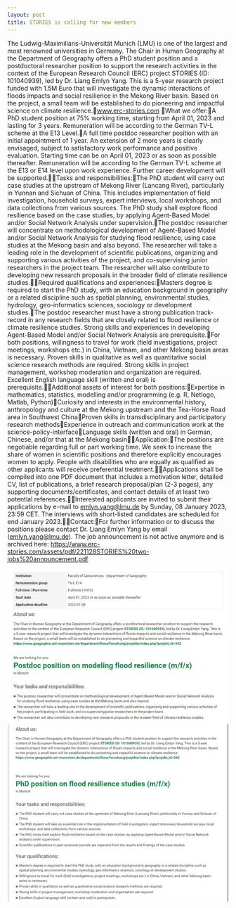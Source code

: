 ```yaml
---
layout: post
title: STORIES is calling for new members
---
```


The Ludwig-Maximilians-Universität Munich (LMU) is one of the largest and most renowned universities in Germany. The Chair in Human Geography at the Department of Geography offers a PhD student position and a postdoctoral researcher position to support the research activities in the context of the European Research Council (ERC) project STORIES (ID: 101040939), led by Dr. Liang Emlyn Yang. This is a 5-year research project funded with 1.5M Euro that will investigate the dynamic interactions of floods impacts and social resilience in the Mekong River basin. Based on the project, a small team will be established to do pioneering and impactful science on climate resilience.www.erc-stories.com
What we offer:A PhD student position at 75% working time, starting from April 01, 2023 and lasting for 3 years. Remuneration will be according to the German TV-L scheme at the E13 Level.A full time postdoc researcher position with an initial appointment of 1 year. An extension of 2 more years is clearly envisaged, subject to satisfactory work performance and positive evaluation. Starting time can be on April 01, 2023 or as soon as possible thereafter. Remuneration will be according to the German TV-L scheme at the E13 or E14 level upon work experience. Further career development will be supported.Tasks and responsibilities:The PhD student will carry out case studies at the upstream of Mekong River (Lancang River), particularly in Yunnan and Sichuan of China. This includes implementation of field investigation, household surveys, expert interviews, local workshops, and data collections from various sources. The PhD study shall explore flood resilience based on the case studies, by applying Agent-Based Model and/or Social Network Analysis under supervision.The postdoc researcher will concentrate on methodological development of Agent-Based Model and/or Social Network Analysis for studying flood resilience, using case studies at the Mekong basin and also beyond. The researcher will take a leading role in the development of scientific publications, organizing and supporting various activities of the project, and co-supervising junior researchers in the project team. The researcher will also contribute to developing new research proposals in the broader field of climate resilience studies.Required qualifications and experiences:Masters degree is required to start the PhD study, with an education background in geography or a related discipline such as spatial planning, environmental studies, hydrology, geo-informatics sciences, sociology or development studies.The postdoc researcher must have a strong publication track-record in any research fields that are closely related to flood resilience or climate resilience studies. Strong skills and experiences in developing Agent-Based Model and/or Social Network Analysis are prerequisite.For both positions, willingness to travel for work (field investigations, project meetings, workshops etc.) in China, Vietnam, and other Mekong basin areas is necessary. Proven skills in qualitative as well as quantitative social science research methods are required. Strong skills in project management, workshop moderation and organization are required. Excellent English language skill (written and oral) is prerequisite.Additional assets of interest for both positions:Expertise in mathematics, statistics, modelling and/or programming (e.g. R, Netlogo, Matlab, Python)Curiosity and interests in the environmental history, anthropology and culture at the Mekong upstream and the Tea-Horse Road area in Southwest ChinaProven skills in transdisciplinary and participatory research methodsExperience in outreach and communication work at the science-policy-interfaceLanguage skills (written and oral) in German, Chinese, and/or that at the Mekong basinApplication:The positions are negotiable regarding full or part working time. We seek to increase the share of women in scientific positions and therefore explicitly encourages women to apply. People with disabilities who are equally as qualified as other applicants will receive preferential treatment.Applications shall be compiled into one PDF document that includes a motivation letter, detailed CV, list of publications, a brief research proposal/plan (2-3 pages), any supporting documents/certificates, and contact details of at least two potential references.Interested applicants are invited to submit their applications by e-mail to emlyn.yang@lmu.de by Sunday, 08 January 2023, 23:59 CET. The interviews with short-listed candidates are scheduled for end January 2023.Contact:For further information or to discuss the positions please contact Dr. Liang Emlyn Yang by email (emlyn.yang@lmu.de).
The job announcement is not active anymore and is archived here: https://www.erc-stories.com/assets/pdf/221128STORIES%20two-jobs%20announcement.pdf

![position1](\assets\images\content\11_28_01.jpg)![position2](\assets\images\content\11_28_02.jpg)
